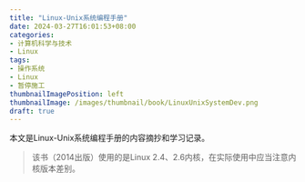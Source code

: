 ```yaml
---
title: "Linux-Unix系统编程手册"
date: 2024-03-27T16:01:53+08:00
categories:
- 计算机科学与技术
- Linux
tags:
- 操作系统
- Linux
- 暂停施工
thumbnailImagePosition: left
thumbnailImage: /images/thumbnail/book/LinuxUnixSystemDev.png
draft: true
---
```

本文是Linux-Unix系统编程手册的内容摘抄和学习记录。
<!--more-->

> 该书（2014出版）使用的是Linux 2.4、2.6内核，在实际使用中应当注意内核版本差别。